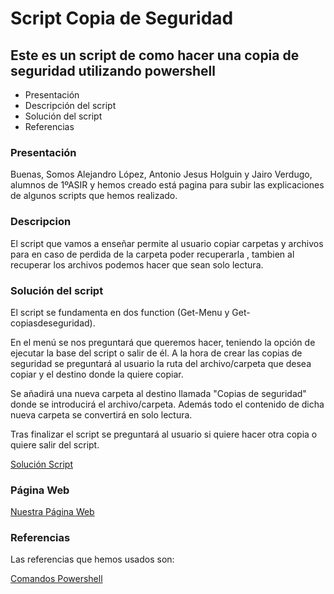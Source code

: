 # Script Copia de Seguridad
## Este es un script de como hacer una copia de seguridad utilizando powershell

- Presentación
- Descripción del script
- Solución del script
- Referencias

### Presentación

Buenas, Somos Alejandro López, Antonio Jesus Holguin y Jairo Verdugo, alumnos de 1ºASIR y hemos creado está pagina para subir las explicaciones de algunos scripts que hemos realizado.

### Descripcion

El script que vamos a enseñar permite al usuario copiar carpetas y archivos para en caso de perdida de la carpeta poder recuperarla , tambien al recuperar los archivos podemos hacer que sean solo lectura.

### Solución del script

El script se fundamenta en dos function (Get-Menu y Get-copiasdeseguridad).

En el menú se nos preguntará que queremos hacer, teniendo la opción de ejecutar la base del script o salir de él.  A la hora de crear las copias de seguridad se preguntará al usuario la ruta del archivo/carpeta que desea copiar y el destino donde la quiere copiar.

Se añadirá una nueva carpeta al destino llamada "Copias de seguridad" donde se introducirá el archivo/carpeta. Además todo el contenido de dicha nueva carpeta se convertirá en solo lectura.

Tras finalizar el script se preguntará al usuario si quiere hacer otra copia o quiere salir del script.

[Solución Script](https://github.com/alelopez98/Scriptscopiadeseguridad/blob/master/copia%20de%20seguridad.ps1)

### Página Web

[Nuestra Página Web](https://alelopezbetico.wixsite.com/misitio)

### Referencias

Las referencias que hemos usados son:

[Comandos Powershell](https://docs.microsoft.com/en-us/powershell/module/microsoft.powershell.utility/add-type?view=powershell-6)
